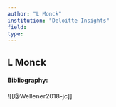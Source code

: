 ```yaml
---
author: "L Monck"
institution: "Deloitte Insights"
field:
type:
---
```


## L Monck
#### Bibliography:

![[@Wellener2018-jc]]